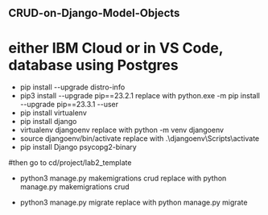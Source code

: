 ## CRUD-on-Django-Model-Objects
# either IBM Cloud or in VS Code, database using Postgres 
- pip install --upgrade distro-info
- pip3 install --upgrade pip==23.2.1 replace with  python.exe -m pip install --upgrade pip==23.3.1 --user 
- pip install virtualenv
- pip install django
- virtualenv djangoenv replace with  python -m venv djangoenv
- source djangoenv/bin/activate replace with .\djangoenv\Scripts\activate
- pip install Django psycopg2-binary

#then go to 
cd/project/lab2_template

- python3 manage.py makemigrations crud replace with python manage.py makemigrations crud 

- python3 manage.py migrate replace with python manage.py migrate
